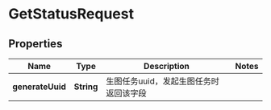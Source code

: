 

# GetStatusRequest


## Properties

| Name | Type | Description | Notes |
|------------ | ------------- | ------------- | -------------|
|**generateUuid** | **String** | 生图任务uuid，发起生图任务时返回该字段 |  |



